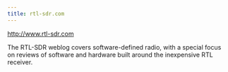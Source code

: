 ```yaml
---
title: rtl-sdr.com
---
```

http://www.rtl-sdr.com

The RTL-SDR weblog covers software-defined radio, with a special
focus on reviews of software and hardware built around the inexpensive
RTL receiver.
